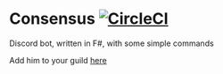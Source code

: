 # Consensus [![CircleCI](https://img.shields.io/circleci/project/github/frixu/consensus.svg?style=flat)](https://circleci.com/gh/frixu/consensus)

Discord bot, written in F#, with some simple commands

Add him to your guild [here](https://discordapp.com/oauth2/authorize?client_id=541629111693475852&permissions=3198016&scope=bot)
